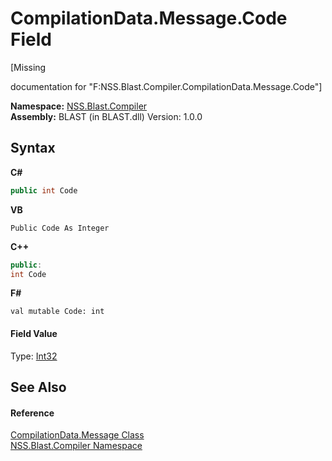 # CompilationData.Message.Code Field
 

\[Missing <summary> documentation for "F:NSS.Blast.Compiler.CompilationData.Message.Code"\]

**Namespace:**&nbsp;<a href="26a25caa-f50b-92ad-f15c-dbb9db1493ae.md">NSS.Blast.Compiler</a><br />**Assembly:**&nbsp;BLAST (in BLAST.dll) Version: 1.0.0

## Syntax

**C#**<br />
``` C#
public int Code
```

**VB**<br />
``` VB
Public Code As Integer
```

**C++**<br />
``` C++
public:
int Code
```

**F#**<br />
``` F#
val mutable Code: int
```


#### Field Value
Type: <a href="https://docs.microsoft.com/dotnet/api/system.int32" target="_blank" rel="noopener noreferrer">Int32</a>

## See Also


#### Reference
<a href="e67b54fe-fb86-7ae8-d46e-8efaf40ec157.md">CompilationData.Message Class</a><br /><a href="26a25caa-f50b-92ad-f15c-dbb9db1493ae.md">NSS.Blast.Compiler Namespace</a><br />